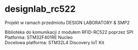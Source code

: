 # designlab_rc522

Projekt w ramach przedmiotu DESIGN LABORATORY & SMP2


Biblioteka do komunikacji z modułem RFID-RC522 poprzez SPI       
Platforma: STM32F401RE Nucleo           
Docelowa platforma: STM32L4 Discovery IoT Kit
